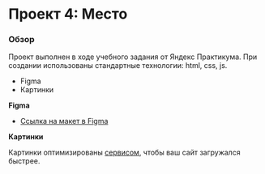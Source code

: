 # Проект 4: Место

### Обзор
Проект выполнен в ходе учебного задания от Яндекс Практикума. При создании использованы стандартные технологии: html, css, js.
* Figma
* Картинки

**Figma**

* [Ссылка на макет в Figma](https://www.figma.com/file/StZjf8HnoeLdiXS7dYrLAh/JavaScript.-Sprint-4)

**Картинки**

Картинки оптимизированы [сервисом](https://tinypng.com/), чтобы ваш сайт загружался быстрее.
